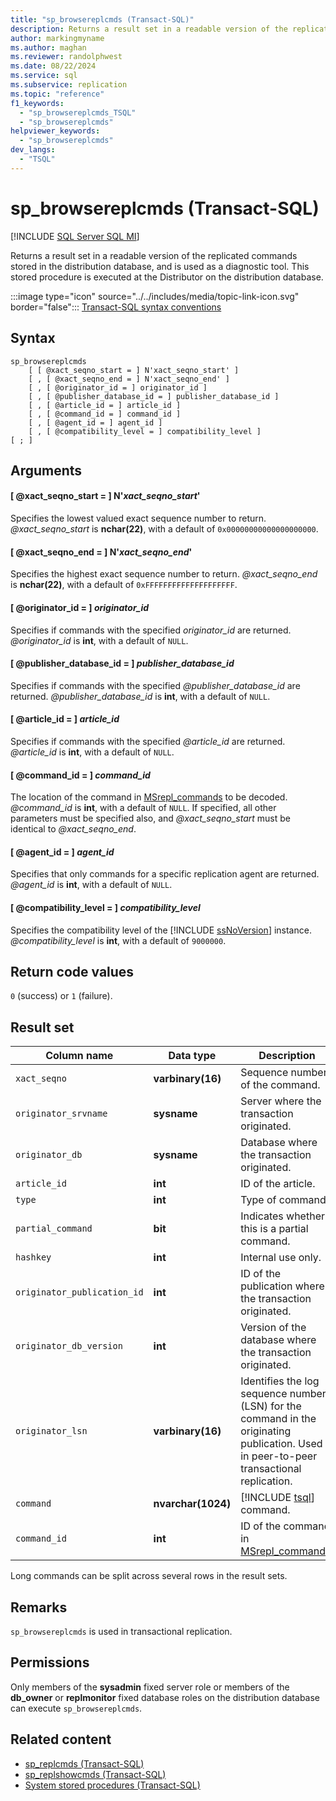```yaml
---
title: "sp_browsereplcmds (Transact-SQL)"
description: Returns a result set in a readable version of the replicated commands stored in the distribution database.
author: markingmyname
ms.author: maghan
ms.reviewer: randolphwest
ms.date: 08/22/2024
ms.service: sql
ms.subservice: replication
ms.topic: "reference"
f1_keywords:
  - "sp_browsereplcmds_TSQL"
  - "sp_browsereplcmds"
helpviewer_keywords:
  - "sp_browsereplcmds"
dev_langs:
  - "TSQL"
---
```

# sp_browsereplcmds (Transact-SQL)

[!INCLUDE [SQL Server SQL MI](../../includes/applies-to-version/sql-asdbmi.md)]

Returns a result set in a readable version of the replicated commands stored in the distribution database, and is used as a diagnostic tool. This stored procedure is executed at the Distributor on the distribution database.

:::image type="icon" source="../../includes/media/topic-link-icon.svg" border="false"::: [Transact-SQL syntax conventions](../../t-sql/language-elements/transact-sql-syntax-conventions-transact-sql.md)

## Syntax

```syntaxsql
sp_browsereplcmds
    [ [ @xact_seqno_start = ] N'xact_seqno_start' ]
    [ , [ @xact_seqno_end = ] N'xact_seqno_end' ]
    [ , [ @originator_id = ] originator_id ]
    [ , [ @publisher_database_id = ] publisher_database_id ]
    [ , [ @article_id = ] article_id ]
    [ , [ @command_id = ] command_id ]
    [ , [ @agent_id = ] agent_id ]
    [ , [ @compatibility_level = ] compatibility_level ]
[ ; ]
```

## Arguments

#### [ @xact_seqno_start = ] N'*xact_seqno_start*'

Specifies the lowest valued exact sequence number to return. *@xact_seqno_start* is **nchar(22)**, with a default of `0x00000000000000000000`.

#### [ @xact_seqno_end = ] N'*xact_seqno_end*'

Specifies the highest exact sequence number to return. *@xact_seqno_end* is **nchar(22)**, with a default of `0xFFFFFFFFFFFFFFFFFFFF`.

#### [ @originator_id = ] *originator_id*

Specifies if commands with the specified *originator_id* are returned. *@originator_id* is **int**, with a default of `NULL`.

#### [ @publisher_database_id = ] *publisher_database_id*

Specifies if commands with the specified *@publisher_database_id* are returned. *@publisher_database_id* is **int**, with a default of `NULL`.

#### [ @article_id = ] *article_id*

Specifies if commands with the specified *@article_id* are returned. *@article_id* is **int**, with a default of `NULL`.

#### [ @command_id = ] *command_id*

The location of the command in [MSrepl_commands](../system-tables/msrepl-commands-transact-sql.md) to be decoded. *@command_id* is **int**, with a default of `NULL`. If specified, all other parameters must be specified also, and *@xact_seqno_start* must be identical to *@xact_seqno_end*.

#### [ @agent_id = ] *agent_id*

Specifies that only commands for a specific replication agent are returned. *@agent_id* is **int**, with a default of `NULL`.

#### [ @compatibility_level = ] *compatibility_level*

Specifies the compatibility level of the [!INCLUDE [ssNoVersion](../../includes/ssnoversion-md.md)] instance. *@compatibility_level* is **int**, with a default of `9000000`.

## Return code values

`0` (success) or `1` (failure).

## Result set

| Column name | Data type | Description |
| --- | --- | --- |
| `xact_seqno` | **varbinary(16)** | Sequence number of the command. |
| `originator_srvname` | **sysname** | Server where the transaction originated. |
| `originator_db` | **sysname** | Database where the transaction originated. |
| `article_id` | **int** | ID of the article. |
| `type` | **int** | Type of command. |
| `partial_command` | **bit** | Indicates whether this is a partial command. |
| `hashkey` | **int** | Internal use only. |
| `originator_publication_id` | **int** | ID of the publication where the transaction originated. |
| `originator_db_version` | **int** | Version of the database where the transaction originated. |
| `originator_lsn` | **varbinary(16)** | Identifies the log sequence number (LSN) for the command in the originating publication. Used in peer-to-peer transactional replication. |
| `command` | **nvarchar(1024)** | [!INCLUDE [tsql](../../includes/tsql-md.md)] command. |
| `command_id` | **int** | ID of the command in [MSrepl_commands](../system-tables/msrepl-commands-transact-sql.md). |

Long commands can be split across several rows in the result sets.

## Remarks

`sp_browsereplcmds` is used in transactional replication.

## Permissions

Only members of the **sysadmin** fixed server role or members of the **db_owner** or **replmonitor** fixed database roles on the distribution database can execute `sp_browsereplcmds`.

## Related content

- [sp_replcmds (Transact-SQL)](sp-replcmds-transact-sql.md)
- [sp_replshowcmds (Transact-SQL)](sp-replshowcmds-transact-sql.md)
- [System stored procedures (Transact-SQL)](system-stored-procedures-transact-sql.md)
